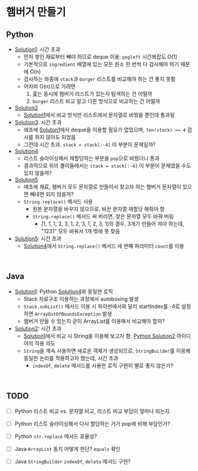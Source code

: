 # 햄버거 만들기

## Python

- [Solution1](python/solution1.py): 시간 초과
    - 먼저 쌓인 재료부터 빼야 하므로 deque 이용: `popleft` 시간복잡도 O(1)
    - 기본적으로 `ingredient` 배열에 있는 모든 원소 한 번씩 다 검사해야 하기 때문에 O(n)
    - 검사하는 와중에 `stack`과 `burger` 리스트를 비교해야 하는 건 좋지 못함
    - 어차피 O(n)으로 가려면
        1. 훑는 동시에 햄버거 리스트가 있는지 탐색하는 건 어떨까
        2. `burger` 리스트 비교 말고 다른 방식으로 비교하는 건 어떨까
- [Solution2](python/solution2.py)
    - [Solution1](python/solution1.py)에서 비교 방식만 리스트에서 문자열로 바꿨을 뿐인데 통과됨
- [Solution3](python/solution3.py): 시간 초과
    - 애초에 [Soluton1](python/solution1.py)에서 deque을 이용할 필요가 없었으며, `len(stack) >= 4` 검사를 하지 않아도 되었음
    - 그런데 시간 초과. `stack = stack[:-4]` 이 부분이 문제일까?
- [Solution4](python/solution4.py)
    - 리스트 슬라이싱해서 재할당하는 부분을 `pop`으로 바꿨더니 통과
    - 결과적으로 위의 풀이들에서는 `stack = stack[:-4]` 이 부분이 문제였을 수도 있지 않을까?
- [Solution5](python/solution5.py)
    - 애초에 재료, 햄버거 모두 문자열로 만들어서 찾고자 하는 햄버거 문자열이 있으면 빼내면 되지 않을까?
    - `String.replace()` 메서드 사용
        - 원본 문자열을 바꾸지 않으므로, 바꾼 문자열 재할당 해줘야 함
        - `String.replace()` 메서드 써 버리면, 찾은 문자열 모두 바꿔 버림
            - [1, 1, 1, 2, 3, 1, 2, 3, 1, 2, 3, 1]의 경우, 3개가 만들어 져야 하는데, "1231" 모두 바꿔서 1개 밖에 못 찾음
- [Solution5](python/solution6.py): 시간 초과
    - [Solution4](python/solution5.py)에서 `String.replace()` 메서드 세 번째 파라미터 `count`를 이용

<br>

## Java

- [Solution1](java/Solution1.java): Python [Solution4](python/solution4.py)와 동일한 로직
    - Stack 자료구조 이용하는 과정에서 autoboxing 발생
    - `Stack.subList()` 메서드 이용 시 파이썬에서와 달리 startIndex를 -4로 설정하면 `ArrayOutOfBoundsException` 발생
    - 햄버거 만들 수 있는지 굳이 ArrayList를 이용해서 비교해야 할까?
- [Solution2](java/Solution2.java): 시간 초과
    - [Solution1](java/Solution1.java)에서 비교 시 String을 이용해 보고자 함. [Python Solution2](python/solution2.py) 아이디어의 적용 의도
    - `String`을 계속 사용하면 새로운 객체가 생성되므로, `StringBuilder`를 이용해 동일한 논리를 적용하고자 했는데, 시간 초과
        - `indexOf`, `delete` 메서드를 사용한 로직 구현이 별로 좋지 않은가?

<br>

## TODO
- [ ] Python 리스트 비교 vs. 문자열 비교, 리스트 비교 부담이 얼마나 되는지
- [ ] Python 리스트 슬라이싱해서 다시 할당하는 거가 pop에 비해 부담인가?
- [ ] Python `str.replace` 메서드 효율성?
- [ ] Java `ArrayList` 동치 어떻게 판단? `equals` 확인
- [ ] Java `StringBuilder` `indexOf`, `delete` 메서드 구현?

